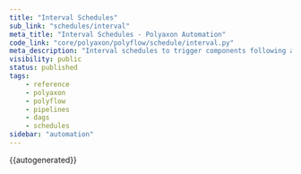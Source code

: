 ```yaml
---
title: "Interval Schedules"
sub_link: "schedules/interval"
meta_title: "Interval Schedules - Polyaxon Automation"
code_link: "core/polyaxon/polyflow/schedule/interval.py"
meta_description: "Interval schedules to trigger components following a specific interval."
visibility: public
status: published
tags:
    - reference
    - polyaxon
    - polyflow
    - pipelines
    - dags
    - schedules
sidebar: "automation"
---
```


{{autogenerated}}
